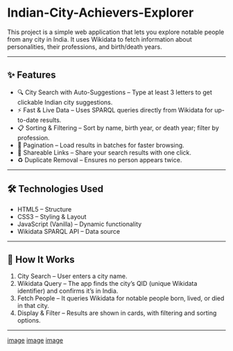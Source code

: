# Indian-City-Achievers-Explorer
This project is a simple web application that lets you explore notable people from any city in India.
It uses Wikidata to fetch information about personalities, their professions, and birth/death years.

---

## ✨ Features

- 🔍 City Search with Auto-Suggestions – Type at least 3 letters to get clickable Indian city suggestions.
- ⚡ Fast & Live Data – Uses SPARQL queries directly from Wikidata for up-to-date results.
- 📋 Sorting & Filtering – Sort by name, birth year, or death year; filter by profession.
- 📄 Pagination – Load results in batches for faster browsing.
- 🔗 Shareable Links – Share your search results with one click.
- ♻️ Duplicate Removal – Ensures no person appears twice.

---


## 🛠️ Technologies Used

- HTML5 – Structure
- CSS3 – Styling & Layout
- JavaScript (Vanilla) – Dynamic functionality
- Wikidata SPARQL API – Data source

---

## 🧩 How It Works

1. City Search – User enters a city name.  
2. Wikidata Query – The app finds the city’s QID (unique Wikidata identifier) and confirms it’s in India.  
3. Fetch People – It queries Wikidata for notable people born, lived, or died in that city.  
4. Display & Filter – Results are shown in cards, with filtering and sorting options.  

---

[image](https://github.com/Deepak172003/Indian-City-Achievers-Explorer/blob/e4b589fd05436ebb462927cf3ca8866765044b89/Screenshot%20(113).png)
[image](https://github.com/Deepak172003/Indian-City-Achievers-Explorer/blob/40abb81e2f86d940926ffdab3ce41a4852a025af/Screenshot%20(114).png)
[image](https://github.com/Deepak172003/Indian-City-Achievers-Explorer/blob/3ff18f9bce5aa8ea689179ea83ae60c5f2f9e330/Screenshot%20(115).png)



